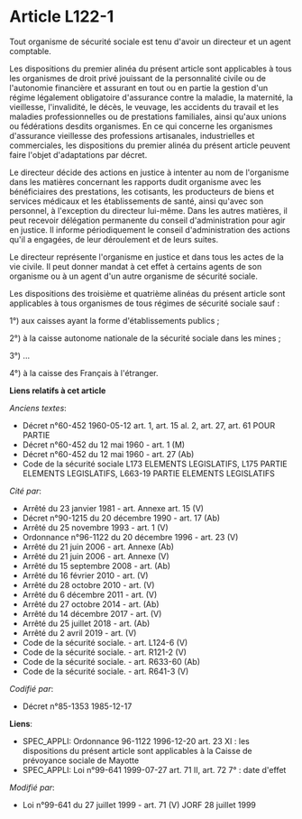 # Article L122-1

Tout organisme de sécurité sociale est tenu d'avoir un directeur et un agent comptable. 

Les dispositions du premier alinéa du présent article sont applicables à tous les organismes de droit privé jouissant de la
personnalité civile ou de l'autonomie financière et assurant en tout ou en partie la gestion d'un régime légalement
obligatoire d'assurance contre la maladie, la maternité, la vieillesse, l'invalidité, le décès, le veuvage, les accidents du
travail et les maladies professionnelles ou de prestations familiales, ainsi qu'aux unions ou fédérations desdits organismes.
En ce qui concerne les organismes d'assurance vieillesse des professions artisanales, industrielles et commerciales, les
dispositions du premier alinéa du présent article peuvent faire l'objet d'adaptations par décret. 

Le directeur décide des actions en justice à intenter au nom de l'organisme dans les matières concernant les rapports dudit
organisme avec les bénéficiaires des prestations, les cotisants, les producteurs de biens et services médicaux et les
établissements de santé, ainsi qu'avec son personnel, à l'exception du directeur lui-même. Dans les autres matières, il peut
recevoir délégation permanente du conseil d'administration pour agir en justice. Il informe périodiquement le conseil
d'administration des actions qu'il a engagées, de leur déroulement et de leurs suites.

Le directeur représente l'organisme en justice et dans tous les actes de la vie civile. Il peut donner mandat à cet effet à
certains agents de son organisme ou à un agent d'un autre organisme de sécurité sociale.

Les dispositions des troisième et quatrième alinéas du présent article sont applicables à tous organismes de tous régimes de
sécurité sociale sauf : 

1°) aux caisses ayant la forme d'établissements publics ; 

2°) à la caisse autonome nationale de la sécurité sociale dans les mines ; 

3°) ...

4°) à la caisse des Français à l'étranger.

**Liens relatifs à cet article**

_Anciens textes_:

  - Décret n°60-452 1960-05-12 art. 1, art. 15 al. 2, art. 27, art. 61 POUR PARTIE
  - Décret n°60-452 du 12 mai 1960 - art. 1 (M)
  - Décret n°60-452 du 12 mai 1960 - art. 27 (Ab)
  - Code de la sécurité sociale L173 ELEMENTS LEGISLATIFS, L175 PARTIE ELEMENTS LEGISLATIFS, L663-19 PARTIE ELEMENTS LEGISLATIFS

_Cité par_:

  - Arrêté du 23 janvier 1981 - art. Annexe art. 15 (V)
  - Décret n°90-1215 du 20 décembre 1990 - art. 17 (Ab)
  - Arrêté du 25 novembre 1993 - art. 1 (V)
  - Ordonnance n°96-1122 du 20 décembre 1996 - art. 23 (V)
  - Arrêté du 21 juin 2006 - art. Annexe (Ab)
  - Arrêté du 21 juin 2006 - art. Annexe (V)
  - Arrêté du 15 septembre 2008 - art. (Ab)
  - Arrêté du 16 février 2010 - art. (V)
  - Arrêté du 28 octobre 2010 - art. (V)
  - Arrêté du 6 décembre 2011 - art. (V)
  - Arrêté du 27 octobre 2014 - art. (Ab)
  - Arrêté du 14 décembre 2017 - art. (V)
  - Arrêté du 25 juillet 2018 - art. (Ab)
  - Arrêté du 2 avril 2019 - art. (V)
  - Code de la sécurité sociale. - art. L124-6 (V)
  - Code de la sécurité sociale. - art. R121-2 (V)
  - Code de la sécurité sociale. - art. R633-60 (Ab)
  - Code de la sécurité sociale. - art. R641-3 (V)

_Codifié par_:

  - Décret n°85-1353 1985-12-17

**Liens**:

  - SPEC_APPLI: Ordonnance 96-1122 1996-12-20 art. 23 XI : les dispositions du présent article sont applicables à la Caisse de prévoyance sociale de Mayotte
  - SPEC_APPLI: Loi n°99-641 1999-07-27 art. 71 II, art. 72 7° : date d'effet

_Modifié par_:

  - Loi n°99-641 du 27 juillet 1999 - art. 71 (V) JORF 28 juillet 1999
